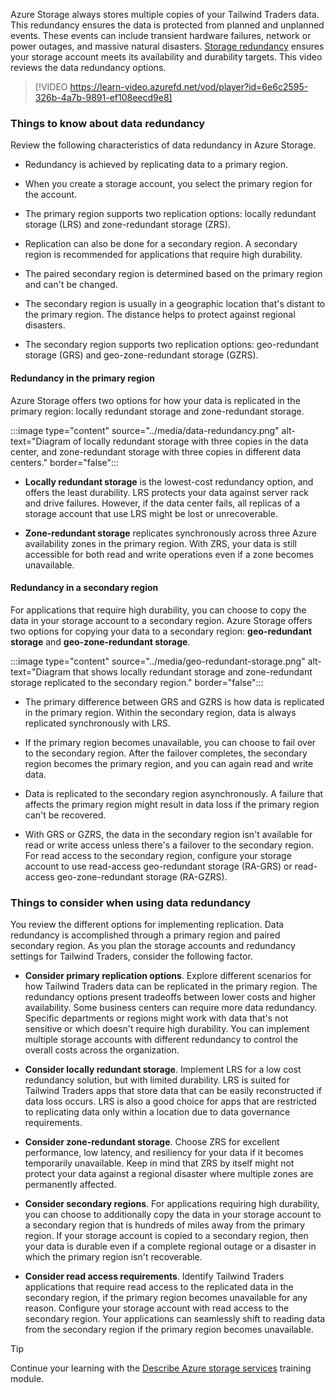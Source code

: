 Azure Storage always stores multiple copies of your Tailwind Traders data. This redundancy ensures the data is protected from planned and unplanned events. These events can include transient hardware failures, network or power outages, and massive natural disasters. [Storage redundancy](/azure/storage/common/storage-redundancy?azure-portal=true) ensures your storage account meets its availability and durability targets. This video reviews the data redundancy options. 

> [!VIDEO https://learn-video.azurefd.net/vod/player?id=6e6c2595-326b-4a7b-9891-ef108eecd9e8]


### Things to know about data redundancy

Review the following characteristics of data redundancy in Azure Storage.

- Redundancy is achieved by replicating data to a primary region.

- When you create a storage account, you select the primary region for the account. 

- The primary region supports two replication options: locally redundant storage (LRS) and zone-redundant storage (ZRS).

- Replication can also be done for a secondary region. A secondary region is recommended for applications that require high durability.

- The paired secondary region is determined based on the primary region and can't be changed.

- The secondary region is usually in a geographic location that's distant to the primary region. The distance helps to protect against regional disasters.

- The secondary region supports two replication options: geo-redundant storage (GRS) and geo-zone-redundant storage (GZRS).

#### Redundancy in the primary region

Azure Storage offers two options for how your data is replicated in the primary region: locally redundant storage and zone-redundant storage.

:::image type="content" source="../media/data-redundancy.png" alt-text="Diagram of locally redundant storage with three copies in the data center, and zone-redundant storage with three copies in different data centers." border="false":::

- **Locally redundant storage** is the lowest-cost redundancy option, and offers the least durability. LRS protects your data against server rack and drive failures. However, if the data center fails, all replicas of a storage account that use LRS might be lost or unrecoverable.

- **Zone-redundant storage** replicates synchronously across three Azure availability zones in the primary region. With ZRS, your data is still accessible for both read and write operations even if a zone becomes unavailable.

#### Redundancy in a secondary region

For applications that require high durability, you can choose to copy the data in your storage account to a secondary region. Azure Storage offers two options for copying your data to a secondary region: **geo-redundant storage** and **geo-zone-redundant storage**.

:::image type="content" source="../media/geo-redundant-storage.png" alt-text="Diagram that shows locally redundant storage and zone-redundant storage replicated to the secondary region." border="false":::

- The primary difference between GRS and GZRS is how data is replicated in the primary region. Within the secondary region, data is always replicated synchronously with LRS.

- If the primary region becomes unavailable, you can choose to fail over to the secondary region. After the failover completes, the secondary region becomes the primary region, and you can again read and write data.

- Data is replicated to the secondary region asynchronously. A failure that affects the primary region might result in data loss if the primary region can't be recovered.

- With GRS or GZRS, the data in the secondary region isn't available for read or write access unless there's a failover to the secondary region. For read access to the secondary region, configure your storage account to use read-access geo-redundant storage (RA-GRS) or read-access geo-zone-redundant storage (RA-GZRS).

### Things to consider when using data redundancy

You review the different options for implementing replication. Data redundancy is accomplished through a primary region and paired secondary region. As you plan the storage accounts and redundancy settings for Tailwind Traders, consider the following factor.

- **Consider primary replication options**. Explore different scenarios for how Tailwind Traders data can be replicated in the primary region. The redundancy options present tradeoffs between lower costs and higher availability. Some business centers can require more data redundancy. Specific departments or regions might work with data that's not sensitive or which doesn't require high durability. You can implement multiple storage accounts with different redundancy to control the overall costs across the organization.

- **Consider locally redundant storage**. Implement LRS for a low cost redundancy solution, but with limited durability. LRS is suited for Tailwind Traders apps that store data that can be easily reconstructed if data loss occurs. LRS is also a good choice for apps that are restricted to replicating data only within a location due to data governance requirements. 

- **Consider zone-redundant storage**. Choose ZRS for excellent performance, low latency, and resiliency for your data if it becomes temporarily unavailable. Keep in mind that ZRS by itself might not protect your data against a regional disaster where multiple zones are permanently affected.

- **Consider secondary regions**. For applications requiring high durability, you can choose to additionally copy the data in your storage account to a secondary region that is hundreds of miles away from the primary region. If your storage account is copied to a secondary region, then your data is durable even if a complete regional outage or a disaster in which the primary region isn't recoverable.

- **Consider read access requirements**. Identify Tailwind Traders applications that require read access to the replicated data in the secondary region, if the primary region becomes unavailable for any reason. Configure your storage account with read access to the secondary region. Your applications can seamlessly shift to reading data from the secondary region if the primary region becomes unavailable.

> [!TIP]
> Continue your learning with the [Describe Azure storage services](/training/modules/describe-azure-storage-services/) training module. 